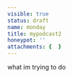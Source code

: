 ```yaml
---
visible: true
status: draft
name: monday
title: mypodcast2
honeypot: ''
attachments: {  }
---
```


what im trying to do